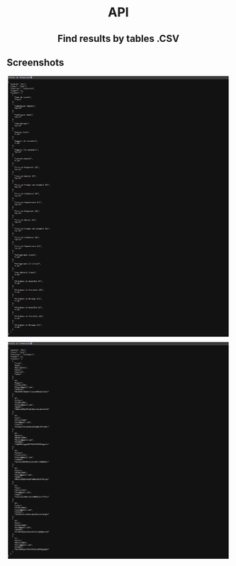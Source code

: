 <div align="center">

<!-- <img width="" src="public/favicon.ico"  width=160 height=160  align="center"> -->

# API

## Find results by tables .CSV

</div>

## Screenshots

<div style="display: flex; flex-wrap: wrap; gap: 10px; justify-content: center;">
  <img src="./fastlane/Screenshots (1).png" alt="Screenshot 1" style="margin: 1px;" width="99%" />
  <img src="./fastlane/Screenshots (2).png" alt="Screenshot 2" style="margin: 1px;" width="99%" />
</div>
